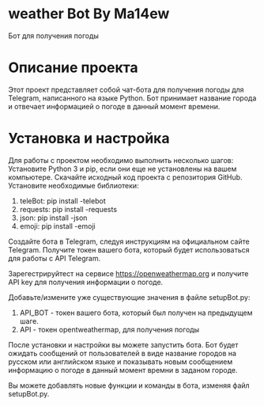 # weather Bot By Ma14ew
 Бот для получения погоды
# Описание проекта
Этот проект представляет собой чат-бота для получения погоды для Telegram, написанного на языке Python. Бот принимает название города и отвечает информацией о погоде в данный момент времени.
# Установка и настройка
Для работы с проектом необходимо выполнить несколько шагов:
Установите Python 3 и pip, если они еще не установлены на вашем компьютере.
Скачайте исходный код проекта с репозитория GitHub.
Установите необходимые библиотеки: 
 1) teleBot: pip install -telebot
 2) requests: pip install -requests
 3) json: pip install -json
 4) emoji: pip install -emoji

Создайте бота в Telegram, следуя инструкциям на официальном сайте Telegram.
Получите токен вашего бота, который будет использоваться для работы с API Telegram.

Зарегестрируйтест на сервисе https://openweathermap.org и получите API key для получения информации о погоде.

Добавьте/измените уже существующие значения в файле setupBot.py: 
 1) API_BOT - токен вашего бота, который был получен на предыдущем шаге.
 2) API - токен opentweathermap, для получения погоды

После установки и настройки вы можете запустить бота. Бот будет ожидать сообщений от пользователей в виде название городов на русском или английском языке и показывать новым сообщением информацию о погоде в данный момент времни в заданом городе.

Вы можете добавлять новые функции и команды в бота, изменяя файл setupBot.py.
